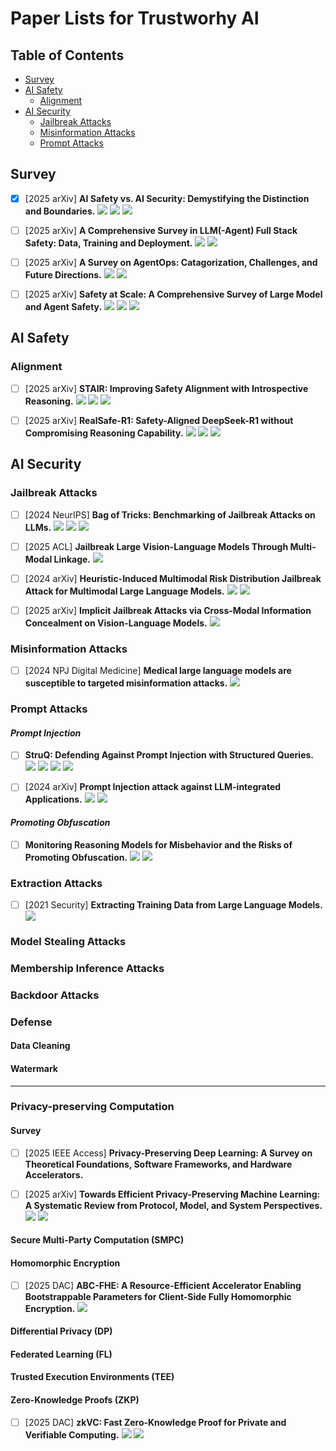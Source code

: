 <link rel="stylesheet" type="text/css" href="auto-number-title.css" />


# Paper Lists for Trustworhy AI

## Table of Contents
 - [Survey](#survey)
 - [AI Safety](#ai-safety)
    - [Alignment](#alignment)
 - [AI Security](#ai-security)
    - [Jailbreak Attacks](#jailbreak-attacks)
    - [Misinformation Attacks](#misinformation-attacks)
    - [Prompt Attacks](#prompt-attacks)


## Survey

- [x] [2025 arXiv] **AI Safety vs. AI Security: Demystifying the Distinction and Boundaries.** [![](https://img.shields.io/badge/paper-7EA6E0)](https://arxiv.org/abs/2506.18932) [![](https://img.shields.io/badge/slides-E29135)](https://zhiqlin.github.io/file/talks/AI_Safety_Security_July_17_2025.pdf) [![](https://img.shields.io/badge/article-719AAC)](https://mp.weixin.qq.com/s/7k6RR4BMl7gcROFfzWhJjg)


- [ ] [2025 arXiv] **A Comprehensive Survey in LLM(-Agent) Full Stack Safety: Data, Training and Deployment.** [![](https://img.shields.io/badge/paper-7EA6E0)](https://arxiv.org/abs/2504.15585) [![](https://img.shields.io/badge/article-719AAC)](https://mp.weixin.qq.com/s/ym-Bv1tPs57Y3zI-Pu6lzA)


- [ ] [2025 arXiv] **A Survey on AgentOps: Catagorization, Challenges, and Future Directions.** [![](https://img.shields.io/badge/paper-7EA6E0)](https://www.arxiv.org/abs/2508.02121) [![](https://img.shields.io/badge/article-719AAC)](https://mp.weixin.qq.com/s/UWR5BFKhJj0zrvjhjSymgQ)


- [ ] [2025 arXiv] **Safety at Scale: A Comprehensive Survey of Large Model and Agent Safety.** [![](https://img.shields.io/badge/paper-7EA6E0)](https://arxiv.org/abs/2502.05206) [![](https://img.shields.io/badge/article-719AAC)](https://mp.weixin.qq.com/s/CKVe-45__NFey16gex55zQ) [![](https://img.shields.io/badge/homepage-808080)](https://github.com/xingjunm/Awesome-Large-Model-Safety?tab=readme-ov-file) 


## AI Safety
### Alignment

- [ ] [2025 arXiv] **STAIR: Improving Safety Alignment with Introspective Reasoning.** [![](https://img.shields.io/badge/paper-7EA6E0)](https://arxiv.org/abs/2502.02384) [![](https://img.shields.io/badge/article-719AAC)](https://mp.weixin.qq.com/s/1v4A6JBDSTrcw1nGnRR4ow) [![](https://img.shields.io/badge/code-B5739D)](https://github.com/thu-ml/STAIR)



- [ ] [2025 arXiv] **RealSafe-R1: Safety-Aligned DeepSeek-R1 without Compromising Reasoning Capability.** [![](https://img.shields.io/badge/paper-7EA6E0)](https://arxiv.org/abs/2504.10081) [![](https://img.shields.io/badge/article-719AAC)](https://mp.weixin.qq.com/s/1v4A6JBDSTrcw1nGnRR4ow) [![](https://img.shields.io/badge/code-B5739D)](https://huggingface.co/RealSafe)



## AI Security


### Jailbreak Attacks

- [ ] [2024 NeurIPS] **Bag of Tricks: Benchmarking of Jailbreak Attacks on LLMs.** [![](https://img.shields.io/badge/paper-7EA6E0)](https://proceedings.neurips.cc/paper_files/paper/2024/file/38c1dfb4f7625907b15e9515365e7803-Paper-Datasets_and_Benchmarks_Track.pdf) [![](https://img.shields.io/badge/article-719AAC)](https://mp.weixin.qq.com/s/KulCxJm1wgz2fqorfuJ3Iw) [![](https://img.shields.io/badge/code-B5739D)](https://github.com/usail-hkust/JailTrickBench.git)


- [ ] [2025 ACL] **Jailbreak Large Vision-Language Models Through Multi-Modal Linkage.** [![](https://img.shields.io/badge/paper-7EA6E0)](https://aclanthology.org/2025.acl-long.74.pdf)


- [ ] [2024 arXiv] **Heuristic-Induced Multimodal Risk Distribution Jailbreak Attack for Multimodal Large Language Models.** [![](https://img.shields.io/badge/paper-7EA6E0)](https://arxiv.org/abs/2412.05934) [![](https://img.shields.io/badge/article-719AAC)](https://mp.weixin.qq.com/s/XqsQE_tdA4gmlsDjp4pHtA)


- [ ] [2025 arXiv] **Implicit Jailbreak Attacks via Cross-Modal Information Concealment on Vision-Language Models.** [![](https://img.shields.io/badge/paper-7EA6E0)](https://arxiv.org/abs/2505.16446v1)

### Misinformation Attacks

- [ ] [2024 NPJ Digital Medicine] **Medical large language models are susceptible to targeted misinformation attacks.** [![](https://img.shields.io/badge/paper-7EA6E0)](https://www.nature.com/articles/s41746-024-01282-7)



### Prompt Attacks

#### _Prompt Injection_

<!-- > Malicious users inject specially crafted prompts or instructions into model inputs, manipulating the system to produce unintended, harmful, or unauthorized outputs by bypassing safety mechanisms. -->

- [ ] **StruQ: Defending Against Prompt Injection with Structured Queries.** [![](https://img.shields.io/badge/paper-7EA6E0)](https://www.usenix.org/conference/usenixsecurity25/presentation/chen-sizhe) [![](https://img.shields.io/badge/slides-E29135)](https://drive.google.com/file/d/1baUbgFMILhPWBeGrm67XXy_H-jO7raRa/view) [![](https://img.shields.io/badge/article-719AAC)](https://bair.berkeley.edu/blog/2025/04/11/prompt-injection-defense/) [![](https://img.shields.io/badge/code-B5739D)](https://github.com/Sizhe-Chen/StruQ)

- [ ] [2024 arXiv] **Prompt Injection attack against LLM-integrated Applications.** [![](https://img.shields.io/badge/paper-7EA6E0)](https://arxiv.org/abs/2306.05499) [![](https://img.shields.io/badge/code-B5739D)](https://github.com/LLMSecurity/HouYi)

#### _Promoting Obfuscation_

- [ ] **Monitoring Reasoning Models for Misbehavior and the Risks of Promoting Obfuscation.** [![](https://img.shields.io/badge/paper-7EA6E0)](https://arxiv.org/abs/2503.11926) [![](https://img.shields.io/badge/article-719AAC)](https://lilianweng.github.io/posts/2025-05-01-thinking/)

### Extraction Attacks

- [ ] [2021 Security] **Extracting Training Data from Large Language Models.** [![](https://img.shields.io/badge/paper-7EA6E0)](https://www.usenix.org/system/files/sec21-carlini-extracting.pdf)


### Model Stealing Attacks

<!-- > Attackers extract sensitive information from black-box models through API access, without requiring direct access to the model's internals. -->

### Membership Inference Attacks



### Backdoor Attacks

<!-- > Attackers covertly embed malicious triggers during the model training process, enabling them to manipulate model behavior when specific predefined conditions are activated during inference. -->



### Defense

#### Data Cleaning

<!-- > Decontamination, deduplication, filtering. -->

#### Watermark

<!-- > Digital watermarking techniques that embed imperceptible identifiers into AI models or their outputs, enabling copyright protection and model provenance verification. -->


---

### Privacy-preserving Computation
<!-- 真正实现“数据可用不可见”的安全愿景。-->
<!-- 在保证数据提供方不泄露原始数据的前提下，对数据进行分析计算的一系列信息技术，保障数据在流通与融合过程中的“可用不可见”。 -->
<!-- 将隐私计算相关技术概括为三个大类，分别为以安全多方计算为代表的密码学路径、以可信任执行环境为代表的硬件路径和以联邦学习为代表的人工智能路径 -->

#### Survey

- [ ] [2025 IEEE Access] **Privacy-Preserving Deep Learning: A Survey on Theoretical Foundations, Software Frameworks, and Hardware Accelerators.**

- [ ] [2025 arXiv] **Towards Efficient Privacy-Preserving Machine Learning: A Systematic Review from Protocol, Model, and System Perspectives.** [![](https://img.shields.io/badge/paper-7EA6E0)](https://arxiv.org/pdf/2507.14519) [![](https://img.shields.io/badge/article-719AAC)](https://www.showapi.com/news/article/6892f9824ddd79d1350039fd)

#### Secure Multi-Party Computation (SMPC)

<!-- 多方安全计算指参与者在不泄露各自隐私数据情况下，利用隐私数据参与保密计算，共同完成某项计算任务。 -->

#### Homomorphic Encryption

- [ ] [2025 DAC] **ABC-FHE: A Resource-Efficient Accelerator Enabling Bootstrappable Parameters for Client-Side Fully Homomorphic Encryption.** [![](https://img.shields.io/badge/paper-7EA6E0)](https://arxiv.org/abs/2506.08461)

#### Differential Privacy (DP)
<!-- > Add calibrated noise to data or model outputs, preventing attackers from inferring whether specific individuals were included in the training dataset. -->

#### Federated Learning (FL)
<!-- > A distributed machine learning approach where raw data remains on local devices, and only model updates are aggregated centrally, preserving data privacy without compromising model performance. -->
<!-- 联邦学习是一种分布式机器学习技术，通过在多个拥有本地数据的数据源之间进行分布式模型训练；在不需要交换本地个体或样本数据的前提下，仅通过交换模型参数或中间结果的方式构建基于虚拟融合数据下的全局模型，从而实现数据隐私保护和数据共享计算的平衡，即“数据可用不可见”、“数据不动模型动”的应用新范式。 -->

#### Trusted Execution Environments (TEE) 
<!-- 可信执行环境是一种能确保代码和数据在执行过程中安全、完整且不被篡改的环境。 -->

#### Zero-Knowledge Proofs (ZKP)
<!-- > Cryptographic protocols that allow one party to prove knowledge of a secret without revealing the secret itself, enabling privacy-preserving verification and authentication. -->

- [ ] [2025 DAC] **zkVC: Fast Zero-Knowledge Proof for Private and Verifiable Computing.** [![](https://img.shields.io/badge/paper-7EA6E0)](https://arxiv.org/abs/2504.12217) [![](https://img.shields.io/badge/code-B5739D)](https://github.com/UCF-Lou-Lab-PET/zkformer)

<!--
- [ ] [xxx] **xxx.** 
[![](https://img.shields.io/badge/paper-7EA6E0)]()
[![](https://img.shields.io/badge/slides-E29135)]()
[![](https://img.shields.io/badge/article-719AAC)]()
[![](https://img.shields.io/badge/code-B5739D)]()
-->

